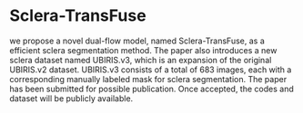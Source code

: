 # Sclera-TransFuse
we propose a novel dual-flow model, named Sclera-TransFuse, as a efficient sclera segmentation method. The paper also introduces a new sclera dataset
named UBIRIS.v3, which is an expansion of the original UBIRIS.v2 dataset. UBIRIS.v3 consists of a total of 683 images, each with a corresponding manually labeled mask
for sclera segmentation. The paper has been submitted for possible publication. Once accepted, the codes and dataset will be publicly available.
